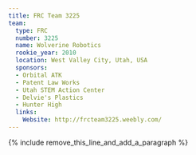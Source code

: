 ```yaml
---
title: FRC Team 3225
team:
  type: FRC
  number: 3225
  name: Wolverine Robotics
  rookie_year: 2010
  location: West Valley City, Utah, USA
  sponsors:
  - Orbital ATK
  - Patent Law Works
  - Utah STEM Action Center
  - Delvie's Plastics
  - Hunter High
  links:
    Website: http://frcteam3225.weebly.com/
---
```


{% include remove_this_line_and_add_a_paragraph %}